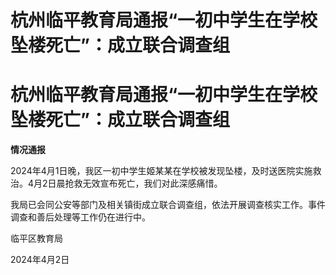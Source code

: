 # 杭州临平教育局通报“一初中学生在学校坠楼死亡”：成立联合调查组

# 杭州临平教育局通报“一初中学生在学校坠楼死亡”：成立联合调查组

**情况通报**

2024年4月1日晚，我区一初中学生姬某某在学校被发现坠楼，及时送医院实施救治。4月2日晨抢救无效宣布死亡，我们对此深感痛惜。

我局已会同公安等部门及相关镇街成立联合调查组，依法开展调查核实工作。事件调查和善后处理等工作仍在进行中。

临平区教育局

2024年4月2日


